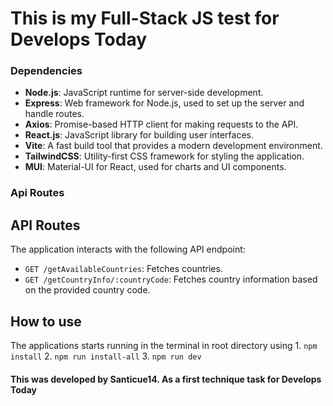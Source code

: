 # This is my Full-Stack JS test for **Develops Today**

### Dependencies
- **Node.js**: JavaScript runtime for server-side development.
- **Express**: Web framework for Node.js, used to set up the server and handle routes.
- **Axios**: Promise-based HTTP client for making requests to the API.
- **React.js**: JavaScript library for building user interfaces.
- **Vite**: A fast build tool that provides a modern development environment.
- **TailwindCSS**: Utility-first CSS framework for styling the application.
- **MUI**: Material-UI for React, used for charts and UI components.
###  Api Routes

## API Routes

The application interacts with the following API endpoint:

- `GET /getAvailableCountries`: Fetches countries. 
- `GET /getCountryInfo/:countryCode`: Fetches country information based on the provided country code. 

## How to use

The applications starts running in the terminal in root directory using
    1. `npm install`
    2. `npm run install-all`
    3. `npm run dev`

#### This was developed by Santicue14. As a first technique task for **Develops Today**
